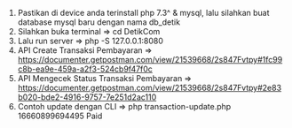 1. Pastikan di device anda terinstall php 7.3^ & mysql, lalu silahkan buat database mysql baru dengan nama db_detik
2. Silahkan buka terminal => cd DetikCom
3. Lalu run server => php -S 127.0.0.1:8080
2. API Create Transaksi Pembayaran => https://documenter.getpostman.com/view/21539668/2s847Fvtpy#1fc99c8b-ea9e-459a-a2f3-524cb9f47f0c 
3. API Mengecek Status Transaksi Pembayaran => https://documenter.getpostman.com/view/21539668/2s847Fvtpy#2e83b020-bde2-4916-9757-7e251d2ac110
4. Contoh update dengan CLI => php transaction-update.php 16660899694495 Paid